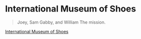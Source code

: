 # International Museum of Shoes
> Joey, Sam Gabby, and William
The mission.

[International Museum of Shoes](http://www.sjfc.edu)
